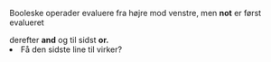 <p>Booleske operader evaluere fra højre mod venstre, men <strong>not</strong> er først evalueret</p></ul>
</html> derefter <strong>and</strong> og til sidst <strong>or.</strong>
<li>Få den sidste line til virker?</li>